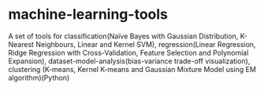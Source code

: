 # machine-learning-tools
A set of tools for classification(Naïve Bayes with Gaussian Distribution, K-Nearest Neighbours, Linear and Kernel SVM), regression(Linear Regression, Ridge Regression with Cross-Validation, Feature Selection and Polynomial Expansion), dataset-model-analysis(bias-variance trade-off visualization), clustering (K-means, Kernel K-means and Gaussian Mixture Model using EM algorithm)(Python)
